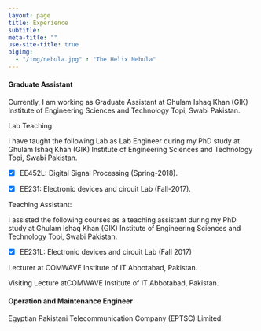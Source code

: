 ```yaml
---
layout: page
title: Experience
subtitle:
meta-title: ""
use-site-title: true
bigimg:
  - "/img/nebula.jpg" : "The Helix Nebula"
---
```




#### Graduate Assistant

<p class="about-text">
<span class="fa fa-briefcase"></span> Currently, I am working as Graduate Assistant at Ghulam Ishaq Khan (GIK) Institute of Engineering Sciences and Technology Topi, Swabi Pakistan.

Lab Teaching:

I have taught the following Lab as Lab Engineer during my PhD study at Ghulam Ishaq Khan (GIK) Institute of Engineering Sciences and Technology Topi, Swabi Pakistan.

- [x] EE452L: Digital Signal Processing (Spring-2018).
- [x] EE231: Electronic devices and circuit Lab (Fall-2017).


Teaching Assistant:

I assisted the following courses as a teaching assistant during my PhD study at Ghulam Ishaq Khan (GIK) Institute of Engineering Sciences and Technology Topi, Swabi Pakistan.

- [x] EE231L:  Electronic devices and circuit Lab (Fall 2017)




<p class="about-text">
<span class="fa fa-briefcase"></span> Lecturer at COMWAVE Institute of IT Abbotabad, Pakistan.




<p class="about-text">
<span class="fa fa-briefcase"></span> Visiting Lecture atCOMWAVE Institute of IT Abbotabad, Pakistan.


#### Operation and Maintenance Engineer

<p class="about-text">
<span class="fa fa-briefcase"></span>Egyptian Pakistani Telecommunication Company (EPTSC) Limited.






































